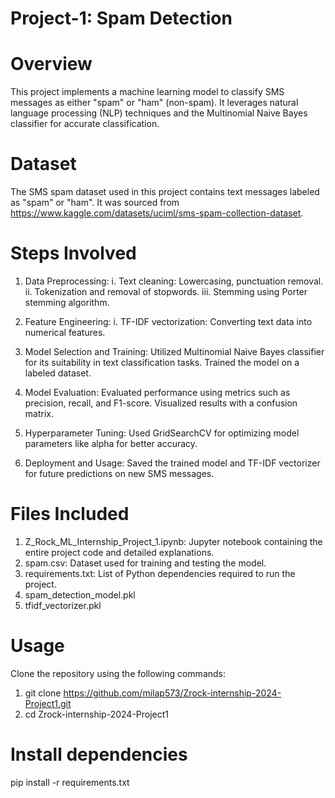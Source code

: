 # Project-1: Spam Detection

# Overview
This project implements a machine learning model to classify SMS messages as either "spam" or "ham" (non-spam). It leverages natural language processing (NLP) techniques and the Multinomial Naive Bayes classifier for accurate classification.

# Dataset
The SMS spam dataset used in this project contains text messages labeled as "spam" or "ham". It was sourced from https://www.kaggle.com/datasets/uciml/sms-spam-collection-dataset.

# Steps Involved
1. Data Preprocessing:
   i. Text cleaning: Lowercasing, punctuation removal.
   ii. Tokenization and removal of stopwords.
   iii. Stemming using Porter stemming algorithm.

2. Feature Engineering:
   i. TF-IDF vectorization: Converting text data into numerical features.

3. Model Selection and Training:
Utilized Multinomial Naive Bayes classifier for its suitability in text classification tasks.
Trained the model on a labeled dataset.

4. Model Evaluation:
Evaluated performance using metrics such as precision, recall, and F1-score.
Visualized results with a confusion matrix.

5. Hyperparameter Tuning:
Used GridSearchCV for optimizing model parameters like alpha for better accuracy.

6. Deployment and Usage:
Saved the trained model and TF-IDF vectorizer for future predictions on new SMS messages.

# Files Included
1. Z_Rock_ML_Internship_Project_1.ipynb: Jupyter notebook containing the entire project code and detailed explanations.
2. spam.csv: Dataset used for training and testing the model.
3. requirements.txt: List of Python dependencies required to run the project.
4. spam_detection_model.pkl
5. tfidf_vectorizer.pkl

# Usage
Clone the repository using the following commands: 
1. git clone https://github.com/milap573/Zrock-internship-2024-Project1.git
2. cd Zrock-internship-2024-Project1

# Install dependencies
pip install -r requirements.txt
